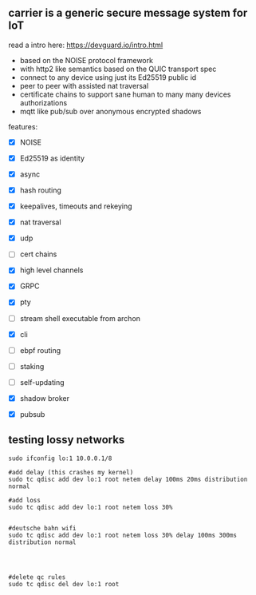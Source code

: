 carrier is a generic secure message system for IoT
-----------

read a intro here: https://devguard.io/intro.html


 - based on the NOISE protocol framework
 - with http2 like semantics based on the QUIC transport spec
 - connect to any device using just its Ed25519 public id
 - peer to peer with assisted nat traversal
 - certificate chains to support sane human to many many devices authorizations
 - mqtt like pub/sub over anonymous encrypted shadows

features:

- [x] NOISE
- [x] Ed25519 as identity
- [x] async
- [x] hash routing
- [x] keepalives, timeouts and rekeying
- [x] nat traversal
- [x] udp
- [ ] cert chains
- [x] high level channels
- [x] GRPC
- [x] pty
- [ ] stream shell executable from archon
- [x] cli
- [ ] ebpf routing
- [ ] staking
- [ ] self-updating
- [x] shadow broker
- [x] pubsub




testing lossy networks
---------------

```
sudo ifconfig lo:1 10.0.0.1/8

#add delay (this crashes my kernel)
sudo tc qdisc add dev lo:1 root netem delay 100ms 20ms distribution normal

#add loss
sudo tc qdisc add dev lo:1 root netem loss 30%


#deutsche bahn wifi
sudo tc qdisc add dev lo:1 root netem loss 30% delay 100ms 300ms distribution normal




#delete qc rules
sudo tc qdisc del dev lo:1 root

```

